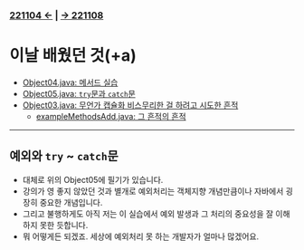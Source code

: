 ﻿### [221104 ←](/221011-_JAVA/221104) | [→ 221108](/221011-_JAVA/221108/)

# 이날 배웠던 것(+a)

- [Object04.java: 메서드 실습](/221011-_JAVA/221107/javastudy56/javastudy/src/javastudy/Object04.java)
- [Object05.java: `try`문과 `catch`문](/221011-_JAVA/221107/javastudy56/javastudy/src/javastudy/Object05.java)
- [Object03.java: 무언가 캡슐화 비스무리한 걸 하려고 시도한 흔적](/221011-_JAVA/221107/javastudy56/javastudy/src/javastudy/Object03.java)
    - [exampleMethodsAdd.java: 그 흔적의 흔적](/221011-_JAVA/221107/javastudy56/javastudy/src/javastudy/exampleMethodsAdd.java)

---

## 예외와 `try` ~ `catch`문

- 대체로 위의 Object05에 필기가 있습니다.
- 강의가 영 좋지 않았던 것과 별개로 예외처리는 객체지향 개념만큼이나 자바에서 굉장히 중요한 개념입니다.
- 그리고 불행하게도 아직 저는 이 실습에서 예외 발생과 그 처리의 중요성을 잘 이해하지 못한 듯합니다.
- 뭐 어떻게든 되겠죠. 세상에 예외처리 못 하는 개발자가 얼마나 많겠어요.